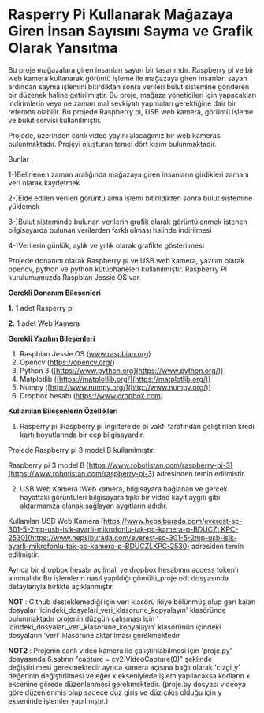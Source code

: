 # Rasperry Pi Kullanarak Mağazaya Giren İnsan Sayısını Sayma ve Grafik Olarak Yansıtma

Bu proje mağazalara giren insanları sayan bir tasarımdır. Raspberry pi ve bir web kamera kullanarak görüntü işleme ile mağazaya giren insanları sayan ardından sayma işlemini bitirdiktan sonra verileri bulut sistemine gönderen bir düzenek haline getirilmiştir. Bu proje, mağaza yöneticileri için yapacakları indirimlerin veya ne zaman mal sevkiyatı yapmaları gerektiğine dair bir referans olabilir. Bu projede Raspberry pi, USB web kamera, görüntü işleme ve bulut servisi kullanılmıştır.

Projede, üzerinden canlı video yayını alacağımız bir web kamerası bulunmaktadır. Projeyi oluşturan temel dört kısım bulunmaktadır.

Bunlar :

1-)Belirlenen zaman aralığında mağazaya giren insanların girdikleri zamanı veri olarak kaydetmek

2-)Elde edilen verileri görüntü alma işlemi bitirildikten sonra bulut sistemine yüklemek

3-)Bulut sisteminde bulunan verilerin grafik olarak görüntülenmek istenen bilgisayarda bulunan verilerden farklı olması halinde indirilmesi

4-)Verilerin günlük, aylık ve yıllık olarak grafikte gösterilmesi

Projede donanım olarak Raspberry pi ve USB web kamera, yazılım olarak opencv, python ve python kütüphaneleri kullanılmıştır. Raspberry Pi kurulumumuzda Raspbian Jessie OS var.

**Gerekli Donanım Bileşenleri**

**1.** 1 adet Rasperry pi

**2.** 1 adet  Web Kamera

**Gerekli Yazılım Bileşenleri**

 1. Raspbian Jessie OS (www.raspbian.org)
 2. Opencv (https://opencv.org/)
 3. Python 3 ([https://www.python.org](https://www.python.org/))
 4. Matplotlib ([https://matplotlib.org/](https://matplotlib.org/))
 5. Numpy ([http://www.numpy.org/](http://www.numpy.org/))
 6. Dropbox hesabı (https://www.dropbox.com)

**Kullanılan Bileşenlerin Özellikleri**

 1. Rasperry pi :Raspberry pi İngiltere’de pi vakfı tarafından geliştirilen kredi kartı boyutlarında bir cep bilgisayardır.

Projede Raspberry pi 3 model B kullanılmıştır.

Raspberry pi 3 model B [https://www.robotistan.com/raspberry-pi-3](https://www.robotistan.com/raspberry-pi-3) adresinden temin edilmiştir.

 2. USB Web Kamera :Web kamera, bilgisayara bağlanan ve gerçek hayattaki görüntüleri bilgisayara tıpkı bir video kayıt aygıtı gibi aktarmanıza olanak sağlayan aygıtların adıdır.

Kullanılan USB Web Kamera [https://www.hepsiburada.com/everest-sc-301-5-2mp-usb-isik-ayarli-mikrofonlu-tak-pc-kamera-p-BDUCZLKPC-2530](https://www.hepsiburada.com/everest-sc-301-5-2mp-usb-isik-ayarli-mikrofonlu-tak-pc-kamera-p-BDUCZLKPC-2530) adresiden temin edilmiştir.

Ayrıca bir dropbox hesabı açılmalı ve dropbox hesabının access token'ı alınmalıdır
Bu işlemlerin nasıl yapıldığı gömülü_proje.odt dosyasında detaylarıyla birlikte açıklanmıştır.

**NOT** : Github desteklemediği için veri klasörü ikiye bölünmüş olup geri kalan dosyalar 'icindeki_dosyalari_veri_klasorune_kopyalayın' klasöründe bulunmaktadır projenin düzgün çalışması için '
icindeki_dosyalari_veri_klasorune_kopyalayın' klasörünün içindeki dosyaların 'veri' klasörüne aktarılması gerekmektedir

**NOT2** : Projenin canlı video kamera ile çalıştırılabilmesi için 'proje.py' dosyasında 6.satırın "capture = cv2.VideoCapture(0)" şeklinde değiştirilmesi gerekmektedir ayrıca kamera açısına bağlı olarak 'cizgi_y' değerinin değiştirilmesi ve eğer x ekseniylede işlem yapılacaksa kodların x eksenine görede düzenlenmesi gerekmektedir. (proje.py dosyası videoya göre düzenlenmiş olup sadece düz giriş ve düz çıkış olduğu için y ekseninde işlemler yapılmıştır.)

